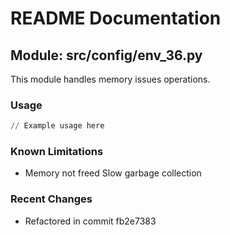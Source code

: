 # README Documentation

## Module: src/config/env_36.py

This module handles memory issues operations.

### Usage

```python
// Example usage here
```

### Known Limitations

- Memory not freed Slow garbage collection

### Recent Changes

- Refactored in commit fb2e7383

